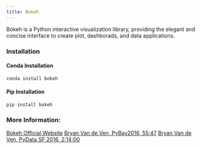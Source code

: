 ```yaml
---
title: Bokeh
---
```

Bokeh is a Python interactive visualization library, providing the elegant and concise interface to create plot, dashborads, and data applications.  

### Installation
#### Conda Installation
```
conda install bokeh
```
#### Pip Installation
```
pip install bokeh
```

### More Information:
[Bokeh Official Website](https://bokeh.pydata.org/en/latest/)
[Bryan Van de Ven, PyBay2016, 55:47](https://www.youtube.com/watch?v=xqwCxuEBpxk)
[Bryan Van de Ven, PyData SF 2016, 2:14:00](https://www.youtube.com/watch?v=M1-MVYLONZc)
